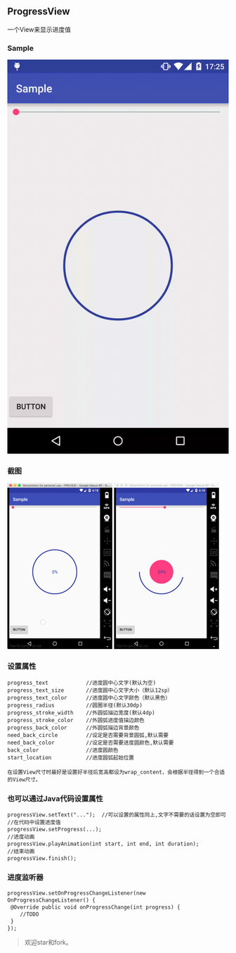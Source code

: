 ## ProgressView
一个View来显示进度值

### Sample
 ![sample gif](/png/sample.gif)
### 截图
 ![first png](/png/first.png)
 ![second png](/png/second.png)
### 设置属性
    progress_text            //进度圆中心文字(默认为空)
    progress_text_size       //进度圆中心文字大小（默认12sp）
    progress_text_color      //进度圆中心文字颜色（默认黑色）
    progress_radius          //圆圈半径(默认30dp)
    progress_stroke_width    //外圆弧描边宽度(默认4dp)
    progress_stroke_color    //外圆弧进度值描边颜色
    progress_back_color      //外圆弧描边背景颜色
    need_back_circle         //设定是否需要背景圆弧,默认需要
    need_back_color          //设定是否需要进度圆颜色,默认需要
    back_color               //进度圆颜色
    start_location           //进度圆弧起始位置

    在设置View尺寸时最好是设置好半径后宽高都设为wrap_content，会根据半径得到一个合适的View尺寸。
### 也可以通过Java代码设置属性



    progressView.setText("...");  //可以设置的属性同上,文字不需要的话设置为空即可
    //在代码中设置进度值
    progressView.setProgress(...);
    //进度动画
    progressView.playAnimation(int start, int end, int duration);
    //结束动画
    progressView.finish();

### 进度监听器

    progressView.setOnProgressChangeListener(new OnProgressChangeListener() {
     @Override public void onProgressChange(int progress) {
        //TODO
     }
    });

> 欢迎star和fork。
